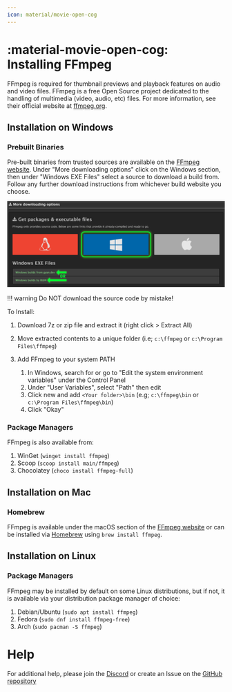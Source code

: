 ```yaml
---
icon: material/movie-open-cog
---
```


# :material-movie-open-cog: Installing FFmpeg

FFmpeg is required for thumbnail previews and playback features on audio and video files. FFmpeg is a free Open Source project dedicated to the handling of multimedia (video, audio, etc) files. For more information, see their official website at [ffmpeg.org](https://www.ffmpeg.org/).

## Installation on Windows

### Prebuilt Binaries

Pre-built binaries from trusted sources are available on the [FFmpeg website](https://www.ffmpeg.org/download.html). Under "More downloading options" click on the Windows section, then under "Windows EXE Files" select a source to download a build from. Follow any further download instructions from whichever build website you choose.

![Windows Download Location](../assets/ffmpeg_windows_download.png)

<!-- prettier-ignore -->
!!! warning
    Do NOT download the source code by mistake!

To Install:

1. Download 7z or zip file and extract it (right click > Extract All)
2. Move extracted contents to a unique folder (i.e; `c:\ffmpeg` or `c:\Program Files\ffmpeg`)
3. Add FFmpeg to your system PATH

    1. In Windows, search for or go to "Edit the system environment variables" under the Control Panel
    2. Under "User Variables", select "Path" then edit
    3. Click new and add `<Your folder>\bin` (e.g; `c:\ffmpeg\bin` or `c:\Program Files\ffmpeg\bin`)
    4. Click "Okay"

### Package Managers

FFmpeg is also available from:

1. WinGet (`winget install ffmpeg`)
2. Scoop (`scoop install main/ffmpeg`)
3. Chocolatey (`choco install ffmpeg-full`)

## Installation on Mac

### Homebrew

FFmpeg is available under the macOS section of the [FFmpeg website](https://www.ffmpeg.org/download.html) or can be installed via [Homebrew](https://brew.sh/) using `brew install ffmpeg`.

## Installation on Linux

### Package Managers

FFmpeg may be installed by default on some Linux distributions, but if not, it is available via your distribution package manager of choice:

1. Debian/Ubuntu (`sudo apt install ffmpeg`)
2. Fedora (`sudo dnf install ffmpeg-free`)
3. Arch (`sudo pacman -S ffmpeg`)

# Help

For additional help, please join the [Discord](https://discord.gg/hRNnVKhF2G) or create an Issue on the [GitHub repository](https://github.com/TagStudioDev/TagStudio)

